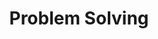 ---
title: Problem Solving
summary: Contains solutions and explanations of various coding problems from LeetCode, Codeforces, GeeksforGeeks, InterviewBit, CodingNinjas etc.
description: Solutions and explanations of various coding problems from LeetCode, Codeforces, GeeksforGeeks, InterviewBit, CodingNinjas etc.
---